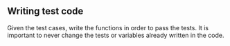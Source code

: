 Writing test code
-----------------

Given the test cases, write the functions in order to pass the tests. It is important to never change the tests or variables already written in the code.
